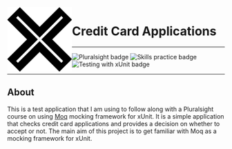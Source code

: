 <img src="./_docs/2092016.png" align="left" height="150px" />

# Credit Card Applications

----

![Pluralsight badge](https://img.shields.io/badge/-Pluralsight-grey?style=flat-square&logo=pluralsight)
![Skills practice badge](https://img.shields.io/badge/Skills-Practice-ff69b4?style=flat-square)
![Testing with xUnit badge](https://img.shields.io/badge/Testing-xUnit-black?style=flat-square)

----

## About

This is a test application that I am using to follow along with a Pluralsight course on using [Moq](https://github.com/moq/moq) mocking framework for xUnit.
It is a simple application that checks credit card applications and provides a decision on whether to accept or not.
The main aim of this project is to get familiar with Moq as a mocking framework for xUnit.
